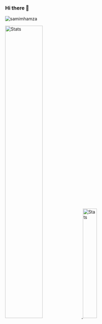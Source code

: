### Hi there 👋

<!--
**samimhamza/samimhamza** is a ✨ _special_ ✨ repository because its `README.md` (this file) appears on your GitHub profile.

Here are some ideas to get you started:

- 🔭 I’m currently working on ...
- 🌱 I’m currently learning ...
- 👯 I’m looking to collaborate on ...
- 🤔 I’m looking for help with ...
- 💬 Ask me about ...
- 📫 How to reach me: ...
- 😄 Pronouns: ...
- ⚡ Fun fact: ...
-->
<p align="left"> <img src="https://komarev.com/ghpvc/?username=samimhamza&label=Profile%20views&color=0e75b6&style=flat" alt="samimhamza" /> </p>

 <a href="https://github-readme-stats.vercel.app">
        <img width="49%" alt="Stats" src="https://github-readme-stats.vercel.app/api?&count_private=true&include_all_commits=true&username=samimhamza&theme=onedark&custom_title=GitHub+Stats&hide_border=true"/>
    </a>
 <a href="https://github-readme-stats.vercel.app">
        <img width="30%"  alt="Stats" src="https://github-readme-stats.vercel.app/api/top-langs/?username=samimhamza&layout=compact&theme=onedark&hide_border=true"/>
    </a>

<!-- [![Top Language](https://github-readme-stats.vercel.app/api/top-langs/?username=samimhamza&layout=compact&theme=onedark&hide_border=true")](https://github-readme-stats.vercel.app/api/top-langs/?username=samimhamza&theme=onedark&hide_border=true") -->
